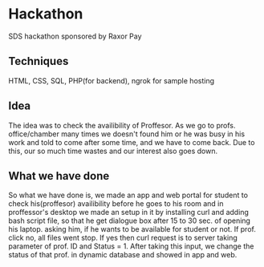 # Hackathon
 SDS hackathon sponsored by Raxor Pay
 
 ## Techniques
 HTML, CSS, SQL, PHP(for backend), ngrok  for sample hosting 
 
 ## Idea
 The idea was to check the availibility of Proffesor.
 As we go to profs. office/chamber many times we doesn't found him or he was busy in his work and told to come after some time, and we have to come back. Due to this, our so much time wastes and our interest also goes down. 
 
 ## What we have done
 So what we have done is, we made an app and web portal for student to check his(proffesor) availibility before he goes to his room and in proffessor's desktop we made an setup in it by installing curl and adding bash script file, so that he get dialogue box after 15 to 30 sec. of opening his laptop. 
 asking him, if he wants to be available for student or not. If prof. click no, all files went stop. If yes then curl request is to server taking parameter of prof. ID and Status = 1. After taking this input, we change the status of that prof. in dynamic database and showed in app and web.